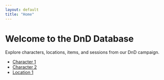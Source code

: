 ```yaml
---
layout: default
title: "Home"
---
```


# Welcome to the DnD Database

Explore characters, locations, items, and sessions from our DnD campaign.

- [Character 1](characters/character1)
- [Character 2](characters/character2.md)
- [Location 1](locations/location1.md)
